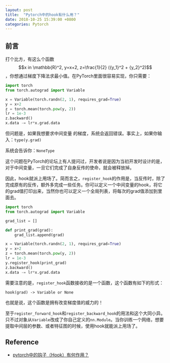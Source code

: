 ```yaml
---
layout: post
title:  "Pytorch中的hook有什么用？"
date: 2018-10-25 15:39:00 +0800
categories: Pytorch
---
```


## 前言

打个比方，有这么个函数$$x in \mathbb{R}^2, y=x+2, z=\frac{1}{2} ({y_1}^2 + {y_2}^2)$$，你想通过梯度下降法求最小值。在PyTorch里面很容易实现，你只需要：

```python
import torch
from torch.autograd import Variable

x = Variable(torch.randn(2, 1), requires_grad=True)
y = x+2
z = torch.mean(torch.pow(y, 2))
lr = 1e-3
z.backward()
x.data -= lr*x.grad.data
```

但问题是，如果我想要求中间变量 的梯度，系统会返回错误。事实上，如果你输入：``type(y.grad)``

系统会告诉你：``NoneType``

这个问题在PyTorch的论坛上有人提问过，开发者说是因为当初开发时设计的是，对于中间变量，一旦它们完成了自身反传的使命，就会被释放掉。

因此，hook就派上用场了。简而言之，``register_hook``的作用是，当反传时，除了完成原有的反传，额外多完成一些任务。你可以定义一个中间变量的hook，将它的grad值打印出来，当然你也可以定义一个全局列表，将每次的grad值添加到里面去。

```python
import torch
from torch.autograd import Variable

grad_list = []

def print_grad(grad):
    grad_list.append(grad)

x = Variable(torch.randn(2, 1), requires_grad=True)
y = x+2
z = torch.mean(torch.pow(y, 2))
lr = 1e-3
y.register_hook(print_grad)
z.backward()
x.data -= lr*x.grad.data
```

需要注意的是，``register_hook``函数接收的是一个函数，这个函数有如下的形式：

```
hook(grad) -> Variable or None
```

也就是说，这个函数是拥有改变梯度值的威力的！


至于``register_forward_hook``和``register_backward_hook``的用法和这个大同小异。只不过对象从``Variable``改成了你自己定义的``nn.Module``。当你训练一个网络，想要提取中间层的参数、或者特征图的时候，使用hook就能派上用场了。

## Reference

* [pytorch中的钩子（Hook）有何作用？](https://www.zhihu.com/question/61044004)
